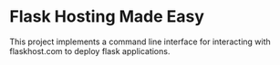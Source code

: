 
# Flask Hosting Made Easy

This project implements a command line interface for interacting with flaskhost.com to deploy flask applications.


